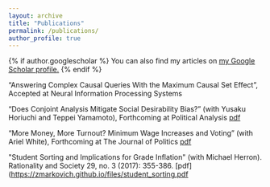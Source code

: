 ```yaml
---
layout: archive
title: "Publications"
permalink: /publications/
author_profile: true
---
```


{% if author.googlescholar %}
  You can also find my articles on <u><a href="{{author.googlescholar}}">my Google Scholar profile</a>.</u>
{% endif %}

“Answering Complex Causal Queries With the Maximum Causal Set Effect”, Accepted at Neural
Information Processing Systems

“Does Conjoint Analysis Mitigate Social Desirability Bias?” (with Yusaku Horiuchi and Teppei
Yamamoto), Forthcoming at Political Analysis [pdf](https://zmarkovich.github.io/files/does-conjoint-analysis-mitigate-social-desirability-bias.pdf)

“More Money, More Turnout? Minimum Wage Increases and Voting” (with Ariel White), Forthcoming
at The Journal of Politics [pdf](https://zmarkovich.github.io/files/MinWage_draft1forweb.pdf)

"Student Sorting and Implications for Grade Inflation" (with Michael Herron). Rationality and Society
29, no. 3 (2017): 355-386. [pdf](https://zmarkovich.github.io/files/student_sorting.pdf
